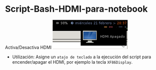# Script-Bash-HDMI-para-notebook
Activa/Desactiva HDMI 
![Mocp notify ico](https://github.com/Tarrasquero/Script-Bash-HDMI-para-notebook/blob/master/Screenshot.png)
- Utilización: Asigne un `atajo de teclado` a la ejecución del script para encender/apagar el HDMI, por ejemplo la tecla `XF86Display`.
